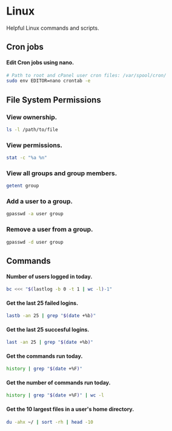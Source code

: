 # Linux
Helpful Linux commands and scripts.

## Cron jobs

#### Edit Cron jobs using nano.
```bash
# Path to root and cPanel user cron files: /var/spool/cron/
sudo env EDITOR=nano crontab -e
```

## File System Permissions

### View ownership.
```bash
ls -l /path/to/file
```
### View permissions.
```bash
stat -c "%a %n" 
```

### View all groups and group members.
```bash
getent group
```

### Add a user to a group.
```bash
gpasswd -a user group
```
### Remove a user from a group.
```bash
gpasswd -d user group
```

## Commands

#### Number of users logged in today.
```bash
bc <<< "$(lastlog -b 0 -t 1 | wc -l)-1"
```

#### Get the last 25 failed logins.
```bash
lastb -an 25 | grep "$(date +%b)"
```

#### Get the last 25 succesful logins.
```bash
last -an 25 | grep "$(date +%b)"
```

#### Get the commands run today.
```bash
history | grep "$(date +%F)"
```

#### Get the number of commands run today.
```bash
history | grep "$(date +%F)" | wc -l
```

#### Get the 10 largest files in a user's home directory.
```bash
du -ahx ~/ | sort -rh | head -10
```
